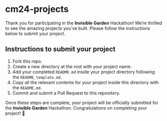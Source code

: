 # cm24-projects

Thank you for participating in the **Invisible Garden** Hackathon! We’re thrilled to see the amazing projects you’ve built. Please follow the instructions below to submit your project.

## Instructions to submit your project

1. Fork this repo.
2. Create a new directory at the root with your project name.
3. Add your completed `README.md` inside your project directory following the `README_template.md`.
4. Copy all the relevant contents for your project inside this directory with the `README.md`.
5. Commit and submit a Pull Request to this repository.

Once these steps are complete, your project will be officially submitted for the **Invisible Garden** Hackathon. Congratulations on completing your project! 🎉